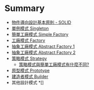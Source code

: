# Summary
* [物件導向設計基本原則 - SOLID](oodPrinciple.md)	
* [單例模式 Singleton](singleton.md)
* [簡單工廠模式 Simple Factory](simpleFactory.md)
* [工廠模式 Factory](factory.md)
* [抽象工廠模式 Abstract Factory 1](abstractFactory1.md)
* [抽象工廠模式 Abstract Factory 2](abstractFactory2.md)
* [策略模式 Strategy](strategy.md) 
	* [策略模式與簡單工廠模式有什麼不同?](strategy_SimpleFactory.md) 
* [原型模式 Prototype](prototype.md)
* [建造者模式 Builder](builder.md)
* 其他設計模式
	*[]
